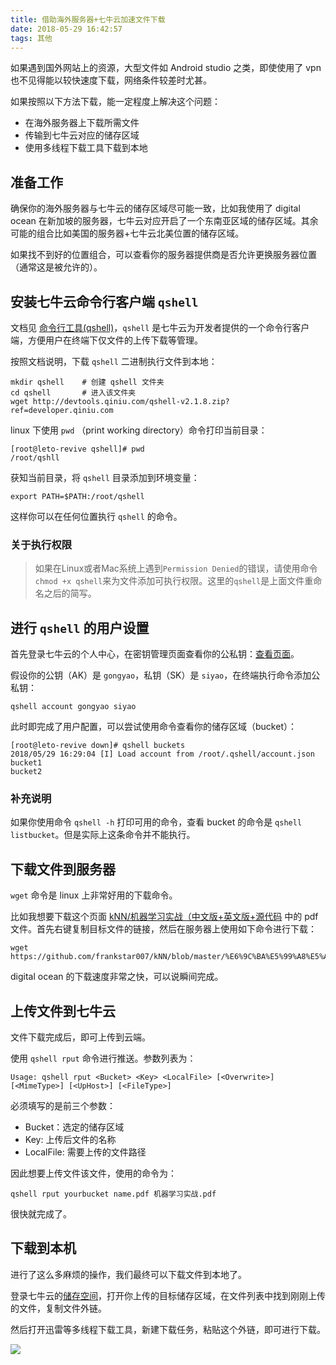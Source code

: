 ```yaml
---
title: 借助海外服务器+七牛云加速文件下载
date: 2018-05-29 16:42:57
tags: 其他
---
```


如果遇到国外网站上的资源，大型文件如 Android studio 之类，即使使用了 vpn 也不见得能以较快速度下载，网络条件较差时尤甚。

如果按照以下方法下载，能一定程度上解决这个问题：

- 在海外服务器上下载所需文件
- 传输到七牛云对应的储存区域
- 使用多线程下载工具下载到本地

<!--more-->

## 准备工作

确保你的海外服务器与七牛云的储存区域尽可能一致，比如我使用了 digital ocean 在新加坡的服务器，七牛云对应开启了一个东南亚区域的储存区域。其余可能的组合比如美国的服务器+七牛云北美位置的储存区域。

如果找不到好的位置组合，可以查看你的服务器提供商是否允许更换服务器位置（通常这是被允许的）。



## 安装七牛云命令行客户端 `qshell`

文档见 [命令行工具(qshell)](https://developer.qiniu.com/kodo/tools/1302/qshell)，`qshell` 是七牛云为开发者提供的一个命令行客户端，方便用户在终端下仅文件的上传下载等管理。

按照文档说明，下载 `qshell` 二进制执行文件到本地：

```shell
mkdir qshell	# 创建 qshell 文件夹
cd qshell		# 进入该文件夹
wget http://devtools.qiniu.com/qshell-v2.1.8.zip?ref=developer.qiniu.com
```

linux 下使用 `pwd` （print working directory）命令打印当前目录：

```shell
[root@leto-revive qshell]# pwd
/root/qshll
```

获知当前目录，将 `qshell` 目录添加到环境变量：

```shell
export PATH=$PATH:/root/qshell
```

这样你可以在任何位置执行 `qshell` 的命令。

### 关于执行权限

> 如果在Linux或者Mac系统上遇到`Permission Denied`的错误，请使用命令`chmod +x qshell`来为文件添加可执行权限。这里的`qshell`是上面文件重命名之后的简写。



## 进行 `qshell` 的用户设置

首先登录七牛云的个人中心，在密钥管理页面查看你的公私钥：[查看页面](https://portal.qiniu.com/user/key)。

假设你的公钥（AK）是 `gongyao`，私钥（SK）是 `siyao`，在终端执行命令添加公私钥：

```shell
qshell account gongyao siyao
```

此时即完成了用户配置，可以尝试使用命令查看你的储存区域（bucket）：

```shell
[root@leto-revive down]# qshell buckets
2018/05/29 16:29:04 [I] Load account from /root/.qshell/account.json
bucket1
bucket2
```

### 补充说明

如果你使用命令 `qshell -h` 打印可用的命令，查看 bucket 的命令是 `qshell listbucket`。但是实际上这条命令并不能执行。



## 下载文件到服务器

`wget` 命令是 linux 上非常好用的下载命令。

比如我想要下载这个页面 [kNN/机器学习实战（中文版+英文版+源代码](https://github.com/frankstar007/kNN/tree/master/%E6%9C%BA%E5%99%A8%E5%AD%A6%E4%B9%A0%E5%AE%9E%E6%88%98%EF%BC%88%E4%B8%AD%E6%96%87%E7%89%88%2B%E8%8B%B1%E6%96%87%E7%89%88%2B%E6%BA%90%E4%BB%A3%E7%A0%81%EF%BC%89) 中的 pdf 文件。首先右键复制目标文件的链接，然后在服务器上使用如下命令进行下载：

```shell
wget https://github.com/frankstar007/kNN/blob/master/%E6%9C%BA%E5%99%A8%E5%AD%A6%E4%B9%A0%E5%AE%9E%E6%88%98%EF%BC%88%E4%B8%AD%E6%96%87%E7%89%88%2B%E8%8B%B1%E6%96%87%E7%89%88%2B%E6%BA%90%E4%BB%A3%E7%A0%81%EF%BC%89/%E6%9C%BA%E5%99%A8%E5%AD%A6%E4%B9%A0%E5%AE%9E%E6%88%98.pdf
```

digital ocean 的下载速度非常之快，可以说瞬间完成。



## 上传文件到七牛云

文件下载完成后，即可上传到云端。

使用 `qshell rput` 命令进行推送。参数列表为：

```shell
Usage: qshell rput <Bucket> <Key> <LocalFile> [<Overwrite>] [<MimeType>] [<UpHost>] [<FileType>]
```

必须填写的是前三个参数：

- Bucket：选定的储存区域
- Key: 上传后文件的名称
- LocalFile: 需要上传的文件路径

因此想要上传文件该文件，使用的命令为：

```shell
qshell rput yourbucket name.pdf 机器学习实战.pdf
```

很快就完成了。



## 下载到本机

进行了这么多麻烦的操作，我们最终可以下载文件到本地了。

登录七牛云的[储存空间](https://portal.qiniu.com/bucket/)，打开你上传的目标储存区域，在文件列表中找到刚刚上传的文件，复制文件外链。

然后打开迅雷等多线程下载工具，新建下载任务，粘贴这个外链，即可进行下载。

![](http://qiniu1.letow.top/snipaste%202018.05.29-16.41.jpg)

